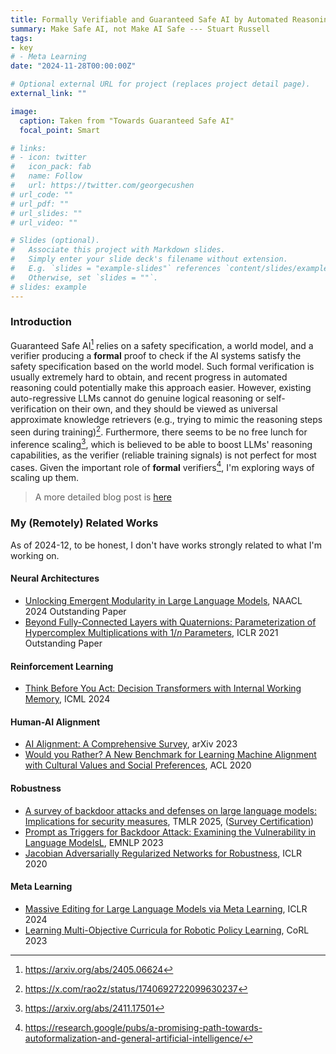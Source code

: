 ```yaml
---
title: Formally Verifiable and Guaranteed Safe AI by Automated Reasoning
summary: Make Safe AI, not Make AI Safe --- Stuart Russell
tags:
- key
# - Meta Learning
date: "2024-11-28T00:00:00Z"

# Optional external URL for project (replaces project detail page).
external_link: ""

image:
  caption: Taken from "Towards Guaranteed Safe AI"
  focal_point: Smart

# links:
# - icon: twitter
#   icon_pack: fab
#   name: Follow
#   url: https://twitter.com/georgecushen
# url_code: ""
# url_pdf: ""
# url_slides: ""
# url_video: ""

# Slides (optional).
#   Associate this project with Markdown slides.
#   Simply enter your slide deck's filename without extension.
#   E.g. `slides = "example-slides"` references `content/slides/example-slides.md`.
#   Otherwise, set `slides = ""`.
# slides: example
---
```


### Introduction

Guaranteed Safe AI[^1] relies on a safety specification, a world model, and a verifier producing a **formal** proof to check if the AI systems satisfy the safety specification based on the world model. 
Such formal verification is usually extremely hard to obtain, and recent progress in automated reasoning could potentially make this approach easier. 
However, existing auto-regressive LLMs cannot do genuine logical reasoning or self-verification on their own, and they should be viewed as universal approximate knowledge retrievers (e.g., trying to mimic the reasoning steps seen during training)[^2]. 
Furthermore, there seems to be no free lunch for inference scaling[^3], which is believed to be able to boost LLMs' reasoning capabilities, as the verifier (reliable training signals) is not perfect for most cases. 
Given the important role of **formal** verifiers[^4], I'm exploring ways of scaling up them. 

> A more detailed blog post is [here](https://bigaidream-gardens.github.io/from-llms-to-guaranteed-safe-AI)

<!-- Following the formulation in [Distilling System 2 into System 1](https://arxiv.org/abs/2407.06023), given an input $x$, System-1 produces the output $y$ directly: $S_{\mathrm{I}}(x)=f_{\theta}(x)\to y\$. In contrast, System-2, takes an LLM $f_{\theta}$ and input $x$ and generates intermedaite tokens $z$: $S_\text{II}{(x;f_\theta)}\to z,y$, which can be seen as a form of meta learning. I plan to design scalable System-2 LLMs from the meta learning perspective.  -->

### My (Remotely) Related Works

As of 2024-12, to be honest, I don't have works strongly related to what I'm working on. 

#### Neural Architectures

- [Unlocking Emergent Modularity in Large Language Models](https://aclanthology.org/2024.naacl-long.144/), NAACL 2024 Outstanding Paper
- [Beyond Fully-Connected Layers with Quaternions: Parameterization of Hypercomplex Multiplications with $1/n$ Parameters](https://arxiv.org/abs/2102.08597), ICLR 2021 Outstanding Paper

#### Reinforcement Learning

- [Think Before You Act: Decision Transformers with Internal Working Memory](https://arxiv.org/abs/2305.16338), ICML 2024

#### Human-AI Alignment
- [AI Alignment: A Comprehensive Survey](https://arxiv.org/abs/2310.19852), arXiv 2023
- [Would you Rather? A New Benchmark for Learning Machine Alignment with Cultural Values and Social Preferences](https://aclanthology.org/2020.acl-main.477/), ACL 2020

#### Robustness
- [A survey of backdoor attacks and defenses on large language models: Implications for security measures](https://arxiv.org/abs/2406.06852), TMLR 2025, ([Survey Certification](https://jmlr.org/tmlr/papers/)) 
- [Prompt as Triggers for Backdoor Attack: Examining the Vulnerability in Language ModelsL](https://arxiv.org/abs/2305.01219), EMNLP 2023
- [Jacobian Adversarially Regularized Networks for Robustness](https://arxiv.org/abs/1912.10185), ICLR 2020


#### Meta Learning

- [Massive Editing for Large Language Models via Meta Learning](https://arxiv.org/abs/2311.04661), ICLR 2024
- [Learning Multi-Objective Curricula for Robotic Policy Learning](https://openreview.net/forum?id=ZL2keFk7WXJ), CoRL 2023

[^1]: https://arxiv.org/abs/2405.06624
[^2]: https://x.com/rao2z/status/1740692722099630237
[^3]: https://arxiv.org/abs/2411.17501
[^4]: https://research.google/pubs/a-promising-path-towards-autoformalization-and-general-artificial-intelligence/
<!-- # Methods

I'm leading a dedicated team for a series of projects for antibiotic discovery with both *in-silico* and *in-vitro* approaches. 
From the alrogithmic perspective, we are focusing on the following approaches: 
- Protein language model: we have reliable[^2] access to a cluster with **~2,000 NVIDIA V100 GPUs**, which has NVLink for GPUs within a node and high-speed across-node connections. We can use the cluster for large-model training. 
- Meta learning
- Generative model
- Deep reinforcement learning
- Self-supervised learning on graphs

We will synthesize and test our generated antibiotics in the wet-lab. 

All of the data and training/testing codes will be publicly available. 


# Seeking Collaboration & Recruiting Interns

> Last update: July 29, 2021, 18:21

- If you are a senior researcher and is interested to collaborate or just want to know more, I'd be very happy to chat. 
- If you are a junior highly-motivated student (e.g. senior undergraduate or junior master or PhD students), I might be able to host you as a remote intern. 

{{% callout note %}}
As a collaborator/intern, you are not expected to have biological background. We have already formualted the drug discovery project into a series of well-defined machine learning problems. 
{{% /callout %}} -->

<!-- {{% callout note %}}
I'm a hands-on senior postdoc: I'd like to give very concrete suggestions and have frequent (can be short) 1-1 meetings with junior student. I also prefer writing detailed documents so that team members can agree on the technical details more quickly.  
I've been enjoying supervising junior students since 2015, and you can find more about my mentoring experience at this [page]({{< relref "page/mentor" >}}). 
{{% /callout %}} -->



<!-- # Credits

Since this is a big and ambitious project, I believe that it is important to assign the correct amount credits to each member. For each member, we will first design a sub-project to solve one problem related to the antibiotic discovery process. For example, we have a sub-project on meta reinforcement learning for improving the sample efficiency for antibiotic discovery. This sub-project can be a bit more generic
The junior student responsible for the project shall be the first-author for a conference paper  -->

<!--[^2]: We have very high priority on the computing cluster and the queue time is negligible. -->
